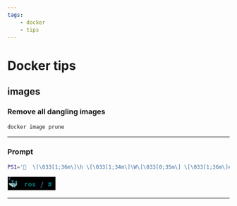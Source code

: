 ```yaml
---
tags:
    - docker
    - tips
---
```


# Docker tips

## images

### Remove all dangling images

```bash
docker image prune
```

---

### Prompt

```bash
PS1='🐳  \[\033[1;36m\]\h \[\033[1;34m\]\W\[\033[0;35m\] \[\033[1;36m\]# \[\033[0m\]'
```

![alt text](images/docker_prompt.png)

---

